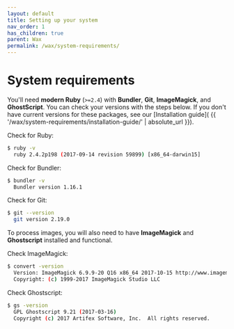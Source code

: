 ```yaml
---
layout: default
title: Setting up your system
nav_order: 1
has_children: true
parent: Wax
permalink: /wax/system-requirements/
---
```


# System requirements

You'll need __modern Ruby__ (`>=2.4`) with __Bundler__,  __Git__, __ImageMagick__, and __GhostScript__. You can check your versions with the steps below. If you don't have current versions for these packages, see our [Installation guide]( {{ '/wax/system-requirements/installation-guide/' | absolute_url }}).

Check for Ruby:

```sh
$ ruby -v
  ruby 2.4.2p198 (2017-09-14 revision 59899) [x86_64-darwin15]
```

Check for Bundler:

```sh
$ bundler -v
  Bundler version 1.16.1
```

Check for Git:

```sh
$ git --version
  git version 2.19.0
```

To process images, you will also need to have __ImageMagick__ and __Ghostscript__ installed and functional.

Check ImageMagick:

```sh
$ convert -version
  Version: ImageMagick 6.9.9-20 Q16 x86_64 2017-10-15 http://www.imagemagick.org
  Copyright: (c) 1999-2017 ImageMagick Studio LLC
```

Check Ghostscript:

```sh
$ gs -version
  GPL Ghostscript 9.21 (2017-03-16)
  Copyright (c) 2017 Artifex Software, Inc.  All rights reserved.
```


